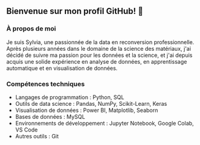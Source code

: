 ## Bienvenue sur mon profil GitHub! 👋

### À propos de moi

Je suis Sylvia, une passionnée de la data en reconversion professionnelle. Après plusieurs années dans le domaine de la science des matériaux, j'ai décidé de suivre ma passion pour les données et la science, et j'ai depuis acquis une solide expérience en analyse de données, en apprentissage automatique et en visualisation de données.

### Compétences techniques
- Langages de programmation : Python, SQL
- Outils de data science : Pandas, NumPy, Scikit-Learn, Keras
- Visualisation de données : Power BI, Matplotlib, Seaborn
- Bases de données : MySQL
- Environnements de développement : Jupyter Notebook, Google Colab, VS Code
- Autres outils : Git

<!--
**SylviaPokam89/SylviaPokam89** is a ✨ _special_ ✨ repository because its `README.md` (this file) appears on your GitHub profile.

Here are some ideas to get you started:

- 🔭 I’m currently working on ...
- 🌱 I’m currently learning ...
- 👯 I’m looking to collaborate on ...
- 🤔 I’m looking for help with ...
- 💬 Ask me about ...
- 📫 How to reach me: ...
- 😄 Pronouns: ...
- ⚡ Fun fact: ...
-->
